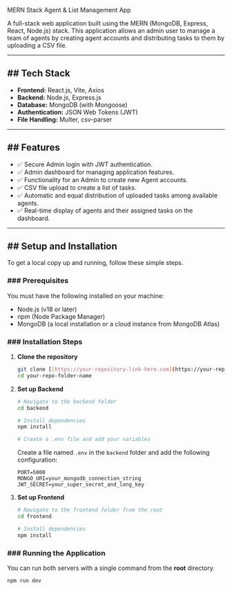 MERN Stack Agent & List Management App

A full-stack web application built using the MERN (MongoDB, Express, React, Node.js) stack. This application allows an admin user to manage a team of agents by creating agent accounts and distributing tasks to them by uploading a CSV file.



---

## ## Tech Stack

- **Frontend:** React.js, Vite, Axios
- **Backend:** Node.js, Express.js
- **Database:** MongoDB (with Mongoose)
- **Authentication:** JSON Web Tokens (JWT)
- **File Handling:** Multer, csv-parser

---

## ## Features

- ✅ Secure Admin login with JWT authentication.
- ✅ Admin dashboard for managing application features.
- ✅ Functionality for an Admin to create new Agent accounts.
- ✅ CSV file upload to create a list of tasks.
- ✅ Automatic and equal distribution of uploaded tasks among available agents.
- ✅ Real-time display of agents and their assigned tasks on the dashboard.

---

## ## Setup and Installation

To get a local copy up and running, follow these simple steps.

### ### Prerequisites

You must have the following installed on your machine:
- Node.js (v18 or later)
- npm (Node Package Manager)
- MongoDB (a local installation or a cloud instance from MongoDB Atlas)

### ### Installation Steps

1.  **Clone the repository**
    ```sh
    git clone [[https://your-repository-link-here.com](https://your-repository-link-here.com)]
    cd your-repo-folder-name
    ```

2.  **Set up Backend**
    ```sh
    # Navigate to the backend folder
    cd backend

    # Install dependencies
    npm install

    # Create a .env file and add your variables
    ```
    Create a file named `.env` in the `backend` folder and add the following configuration:
    ```
    PORT=5000
    MONGO_URI=your_mongodb_connection_string
    JWT_SECRET=your_super_secret_and_long_key
    ```

3.  **Set up Frontend**
    ```sh
    # Navigate to the frontend folder from the root
    cd frontend

    # Install dependencies
    npm install
    ```

### ### Running the Application

You can run both servers with a single command from the **root** directory.
```sh
npm run dev